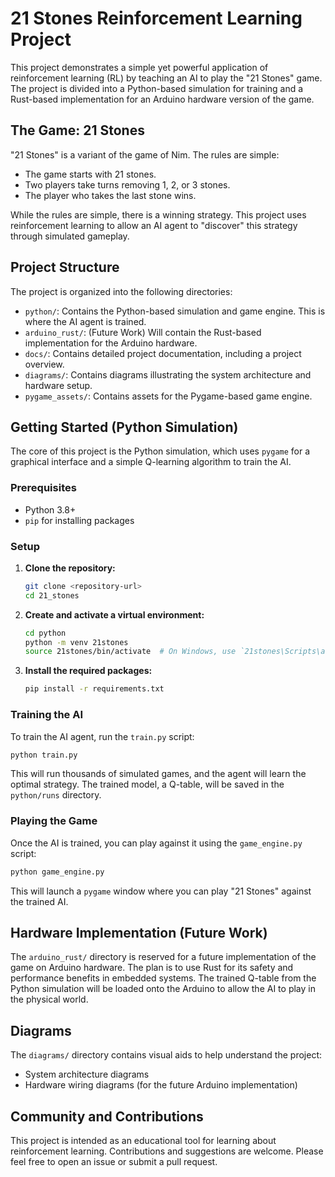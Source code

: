 
# 21 Stones Reinforcement Learning Project

This project demonstrates a simple yet powerful application of reinforcement learning (RL) by teaching an AI to play the "21 Stones" game. The project is divided into a Python-based simulation for training and a Rust-based implementation for an Arduino hardware version of the game.

## The Game: 21 Stones

"21 Stones" is a variant of the game of Nim. The rules are simple:
- The game starts with 21 stones.
- Two players take turns removing 1, 2, or 3 stones.
- The player who takes the last stone wins.

While the rules are simple, there is a winning strategy. This project uses reinforcement learning to allow an AI agent to "discover" this strategy through simulated gameplay.

## Project Structure

The project is organized into the following directories:

- `python/`: Contains the Python-based simulation and game engine. This is where the AI agent is trained.
- `arduino_rust/`: (Future Work) Will contain the Rust-based implementation for the Arduino hardware.
- `docs/`: Contains detailed project documentation, including a project overview.
- `diagrams/`: Contains diagrams illustrating the system architecture and hardware setup.
- `pygame_assets/`: Contains assets for the Pygame-based game engine.

## Getting Started (Python Simulation)

The core of this project is the Python simulation, which uses `pygame` for a graphical interface and a simple Q-learning algorithm to train the AI.

### Prerequisites

- Python 3.8+
- `pip` for installing packages

### Setup

1.  **Clone the repository:**
    ```bash
    git clone <repository-url>
    cd 21_stones
    ```

2.  **Create and activate a virtual environment:**
    ```bash
    cd python
    python -m venv 21stones
    source 21stones/bin/activate  # On Windows, use `21stones\Scripts\activate`
    ```

3.  **Install the required packages:**
    ```bash
    pip install -r requirements.txt
    ```

### Training the AI

To train the AI agent, run the `train.py` script:
```bash
python train.py
```
This will run thousands of simulated games, and the agent will learn the optimal strategy. The trained model, a Q-table, will be saved in the `python/runs` directory.

### Playing the Game

Once the AI is trained, you can play against it using the `game_engine.py` script:
```bash
python game_engine.py
```
This will launch a `pygame` window where you can play "21 Stones" against the trained AI.

## Hardware Implementation (Future Work)

The `arduino_rust/` directory is reserved for a future implementation of the game on Arduino hardware. The plan is to use Rust for its safety and performance benefits in embedded systems. The trained Q-table from the Python simulation will be loaded onto the Arduino to allow the AI to play in the physical world.

## Diagrams

The `diagrams/` directory contains visual aids to help understand the project:
- System architecture diagrams
- Hardware wiring diagrams (for the future Arduino implementation)

## Community and Contributions

This project is intended as an educational tool for learning about reinforcement learning. Contributions and suggestions are welcome. Please feel free to open an issue or submit a pull request.
